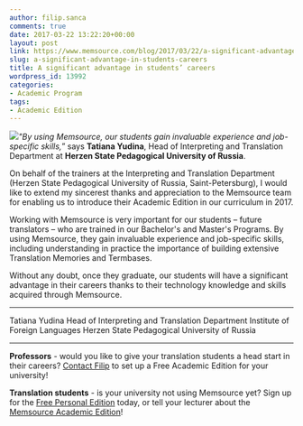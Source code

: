 ```yaml
---
author: filip.sanca
comments: true
date: 2017-03-22 13:22:20+00:00
layout: post
link: https://www.memsource.com/blog/2017/03/22/a-significant-advantage-in-students-careers/
slug: a-significant-advantage-in-students-careers
title: A significant advantage in students’ careers
wordpress_id: 13992
categories:
- Academic Program
tags:
- Academic Edition
---
```


[![](http://www.memsource.com/wp-content/uploads/2017/03/Herzen-logo.jpg)](http://www.memsource.com/wp-content/uploads/2017/03/Herzen-logo.jpg)_"By using Memsource, our students gain invaluable experience and job-specific skills,_” says **Tatiana Yudina**, Head of Interpreting and Translation Department at **Herzen State Pedagogical University of Russia**.

<!-- more -->

On behalf of the trainers at the Interpreting and Translation Department (Herzen State Pedagogical University of Russia, Saint-Petersburg), I would like to extend my sincerest thanks and appreciation to the Memsource team for enabling us to introduce their Academic Edition in our curriculum in 2017.

Working with Memsource is very important for our students – future translators – who are trained in our Bachelor's and Master's Programs. By using Memsource, they gain invaluable experience and job-specific skills, including understanding in practice the importance of building extensive Translation Memories and Termbases.

Without any doubt, once they graduate, our students will have a significant advantage in their careers thanks to their technology knowledge and skills acquired through Memsource.

________________________________________

Tatiana Yudina
Head of Interpreting and Translation Department
Institute of Foreign Languages
Herzen State Pedagogical University of Russia

________________________________________

**Professors** - would you like to give your translation students a head start in their careers? [Contact Filip](mailto:filip.sanca@memsource.com) to set up a Free Academic Edition for your university!

**Translation students** - is your university not using Memsource yet? Sign up for the [Free Personal Edition](https://cloud.memsource.com/web/organization/signup?e=PERSONAL) today, or tell your lecturer about the [Memsource Academic Edition](http://www.memsource.com/blog/2014/09/26/the-memsource-academic-edition/)!
